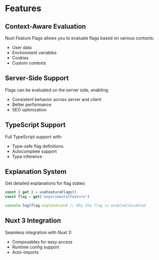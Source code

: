 # Features

## Context-Aware Evaluation

Nuxt Feature Flags allows you to evaluate flags based on various contexts:

- User data
- Environment variables
- Cookies
- Custom contexts

## Server-Side Support

Flags can be evaluated on the server side, enabling:

- Consistent behavior across server and client
- Better performance
- SEO optimization

## TypeScript Support

Full TypeScript support with:

- Type-safe flag definitions
- Autocomplete support
- Type inference

## Explanation System

Get detailed explanations for flag states:

```ts
const { get } = useFeatureFlags()
const flag = get('experimentalFeature')

console.log(flag.explanation) // Why the flag is enabled/disabled
```

## Nuxt 3 Integration

Seamless integration with Nuxt 3:

- Composables for easy access
- Runtime config support
- Auto-imports